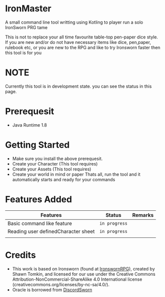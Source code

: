 # IronMaster
A small command line tool writting using Kotling to player run a solo IronSworn PRG tame

This is not to replace your all time favourite table-top pen-paper dice style. If you are new and/or do not have necessary items like dice, pen,paper, rulebook etc, or you are new to the RPG and like to try Ironsworn faster then this tool is for you

# NOTE
Currently this tool is in development state. you can see the status in this page.

# Prerequesit
* Java Runtime 1.8

# Getting Started
* Make sure you install the above prerequesit. 
* Create your Character (This tool requires)
* Create your Assets (This tool requires)
* Create your world in mind or paper 
Thats all, run the tool and it automatically starts and ready for your commands

# Features Added
| Features                                                 | Status           | Remarks  |
| -------------------------------------------------------- |:----------------:| --------:|
| Basic command like feature                               | `in progress`    |          |
| Reading user definedCharacter sheet                      | `in progress`    |          |
|                                                          |                  |          |

# Credits
* This work is based on Ironsworn (found at [IronswornRPG](http://www.ironswornrpg.com)), created by Shawn Tomkin, and licensed for our use under the Creative Commons Attribution-NonCommercial-ShareAlike 4.0 International license  (creativecommons.org/licenses/by-nc-sa/4.0/).
* Oracle is borrowed from [DiscordSworn](https://github.com/ribbanya/discordsworn)
